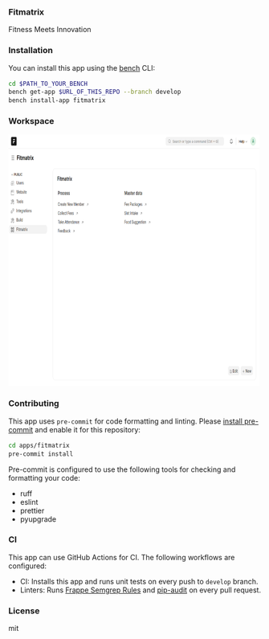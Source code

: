 ### Fitmatrix

Fitness Meets Innovation

### Installation

You can install this app using the [bench](https://github.com/frappe/bench) CLI:

```bash
cd $PATH_TO_YOUR_BENCH
bench get-app $URL_OF_THIS_REPO --branch develop
bench install-app fitmatrix
```

### Workspace

<img width="500" height="500" alt="workspace" src="fitmatrix/public/documentation/images/workspace.png">





### Contributing

This app uses `pre-commit` for code formatting and linting. Please [install pre-commit](https://pre-commit.com/#installation) and enable it for this repository:

```bash
cd apps/fitmatrix
pre-commit install
```

Pre-commit is configured to use the following tools for checking and formatting your code:

- ruff
- eslint
- prettier
- pyupgrade


### CI

This app can use GitHub Actions for CI. The following workflows are configured:

- CI: Installs this app and runs unit tests on every push to `develop` branch.
- Linters: Runs [Frappe Semgrep Rules](https://github.com/frappe/semgrep-rules) and [pip-audit](https://pypi.org/project/pip-audit/) on every pull request.


### License

mit
